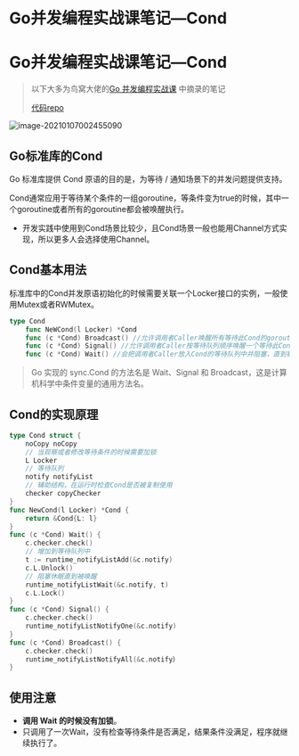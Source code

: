 # Go并发编程实战课笔记—Cond



# Go并发编程实战课笔记—Cond


> 以下大多为鸟窝大佬的[Go 并发编程实战课](https://time.geekbang.org/column/intro/100061801) 中摘录的笔记
>
> [代码repo](https://github.com/catwithtudou/golang_concurrent_examples/tree/master/cond)


![image-20210107002455090](https://img.zhengyua.cn/img/20210107002455.png)

## Go标准库的Cond

Go 标准库提供 Cond 原语的目的是，为等待 / 通知场景下的并发问题提供支持。

Cond通常应用于等待某个条件的一组goroutine，等条件变为true的时候，其中一个goroutine或者所有的goroutine都会被唤醒执行。

- 开发实践中使用到Cond场景比较少，且Cond场景一般也能用Channel方式实现，所以更多人会选择使用Channel。

## Cond基本用法

标准库中的Cond并发原语初始化的时候需要关联一个Locker接口的实例，一般使用Mutex或者RWMutex。

```go
type Cond
	func NeWCond(l Locker) *Cond
	func (c *Cond) Broadcast() //允许调用者Caller唤醒所有等待此Cond的goroutine即清空Cond等待队列中所有的goroutine
	func (c *Cond) Signal() //允许调用者Caller按等待队列顺序唤醒一个等待此Cond的goroutine
	func (c *Cond) Wait() //会把调用者Caller放入Cond的等待队列中并阻塞，直到被Signal或者Broadcast方法从等待队列中唤醒。
```

> Go 实现的 sync.Cond 的方法名是 Wait、Signal 和 Broadcast，这是计算机科学中条件变量的通用方法名。

## Cond的实现原理

```go
type Cond struct {
	noCopy noCopy
	// 当观察或者修改等待条件的时候需要加锁
	L Locker
	// 等待队列
	notify notifyList
    // 辅助结构，在运行时检查Cond是否被复制使用
	checker copyChecker
}
func NewCond(l Locker) *Cond {
	return &Cond{L: l}
}
func (c *Cond) Wait() {
	c.checker.check()
	// 增加到等待队列中
	t := runtime_notifyListAdd(&c.notify)
	c.L.Unlock()
	// 阻塞休眠直到被唤醒
	runtime_notifyListWait(&c.notify, t)
	c.L.Lock()
}
func (c *Cond) Signal() {
	c.checker.check()
	runtime_notifyListNotifyOne(&c.notify)
}
func (c *Cond) Broadcast() {
	c.checker.check()
	runtime_notifyListNotifyAll(&c.notify）
}
```

## 使用注意

- **调用 Wait 的时候没有加锁**。
- 只调用了一次Wait，没有检查等待条件是否满足，结果条件没满足，程序就继续执行了。


